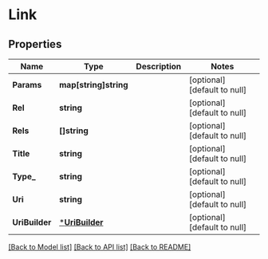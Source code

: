 # Link

## Properties
Name | Type | Description | Notes
------------ | ------------- | ------------- | -------------
**Params** | **map[string]string** |  | [optional] [default to null]
**Rel** | **string** |  | [optional] [default to null]
**Rels** | **[]string** |  | [optional] [default to null]
**Title** | **string** |  | [optional] [default to null]
**Type_** | **string** |  | [optional] [default to null]
**Uri** | **string** |  | [optional] [default to null]
**UriBuilder** | [***UriBuilder**](UriBuilder.md) |  | [optional] [default to null]

[[Back to Model list]](../README.md#documentation-for-models) [[Back to API list]](../README.md#documentation-for-api-endpoints) [[Back to README]](../README.md)

